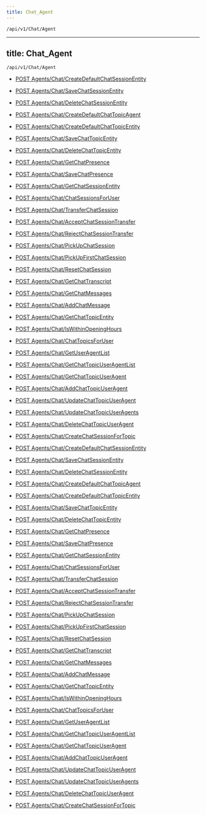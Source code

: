 ```yaml
---
title: Chat_Agent
---
```


```http
/api/v1/Chat/Agent
```

---
title: Chat_Agent
---

```http
/api/v1/Chat/Agent
```




* [POST Agents/Chat/CreateDefaultChatSessionEntity](v1ChatAgent_CreateDefaultChatSessionEntity.md)

* [POST Agents/Chat/SaveChatSessionEntity](v1ChatAgent_SaveChatSessionEntity.md)

* [POST Agents/Chat/DeleteChatSessionEntity](v1ChatAgent_DeleteChatSessionEntity.md)

* [POST Agents/Chat/CreateDefaultChatTopicAgent](v1ChatAgent_CreateDefaultChatTopicAgent.md)

* [POST Agents/Chat/CreateDefaultChatTopicEntity](v1ChatAgent_CreateDefaultChatTopicEntity.md)

* [POST Agents/Chat/SaveChatTopicEntity](v1ChatAgent_SaveChatTopicEntity.md)

* [POST Agents/Chat/DeleteChatTopicEntity](v1ChatAgent_DeleteChatTopicEntity.md)

* [POST Agents/Chat/GetChatPresence](v1ChatAgent_GetChatPresence.md)

* [POST Agents/Chat/SaveChatPresence](v1ChatAgent_SaveChatPresence.md)

* [POST Agents/Chat/GetChatSessionEntity](v1ChatAgent_GetChatSessionEntity.md)

* [POST Agents/Chat/ChatSessionsForUser](v1ChatAgent_ChatSessionsForUser.md)

* [POST Agents/Chat/TransferChatSession](v1ChatAgent_TransferChatSession.md)

* [POST Agents/Chat/AcceptChatSessionTransfer](v1ChatAgent_AcceptChatSessionTransfer.md)

* [POST Agents/Chat/RejectChatSessionTransfer](v1ChatAgent_RejectChatSessionTransfer.md)

* [POST Agents/Chat/PickUpChatSession](v1ChatAgent_PickUpChatSession.md)

* [POST Agents/Chat/PickUpFirstChatSession](v1ChatAgent_PickUpFirstChatSession.md)

* [POST Agents/Chat/ResetChatSession](v1ChatAgent_ResetChatSession.md)

* [POST Agents/Chat/GetChatTranscript](v1ChatAgent_GetChatTranscript.md)

* [POST Agents/Chat/GetChatMessages](v1ChatAgent_GetChatMessages.md)

* [POST Agents/Chat/AddChatMessage](v1ChatAgent_AddChatMessage.md)

* [POST Agents/Chat/GetChatTopicEntity](v1ChatAgent_GetChatTopicEntity.md)

* [POST Agents/Chat/IsWithinOpeningHours](v1ChatAgent_IsWithinOpeningHours.md)

* [POST Agents/Chat/ChatTopicsForUser](v1ChatAgent_ChatTopicsForUser.md)

* [POST Agents/Chat/GetUserAgentList](v1ChatAgent_GetUserAgentList.md)

* [POST Agents/Chat/GetChatTopicUserAgentList](v1ChatAgent_GetChatTopicUserAgentList.md)

* [POST Agents/Chat/GetChatTopicUserAgent](v1ChatAgent_GetChatTopicUserAgent.md)

* [POST Agents/Chat/AddChatTopicUserAgent](v1ChatAgent_AddChatTopicUserAgent.md)

* [POST Agents/Chat/UpdateChatTopicUserAgent](v1ChatAgent_UpdateChatTopicUserAgent.md)

* [POST Agents/Chat/UpdateChatTopicUserAgents](v1ChatAgent_UpdateChatTopicUserAgents.md)

* [POST Agents/Chat/DeleteChatTopicUserAgent](v1ChatAgent_DeleteChatTopicUserAgent.md)

* [POST Agents/Chat/CreateChatSessionForTopic](v1ChatAgent_CreateChatSessionForTopic.md)


* [POST Agents/Chat/CreateDefaultChatSessionEntity](v1ChatAgent_CreateDefaultChatSessionEntity.md)

* [POST Agents/Chat/SaveChatSessionEntity](v1ChatAgent_SaveChatSessionEntity.md)

* [POST Agents/Chat/DeleteChatSessionEntity](v1ChatAgent_DeleteChatSessionEntity.md)

* [POST Agents/Chat/CreateDefaultChatTopicAgent](v1ChatAgent_CreateDefaultChatTopicAgent.md)

* [POST Agents/Chat/CreateDefaultChatTopicEntity](v1ChatAgent_CreateDefaultChatTopicEntity.md)

* [POST Agents/Chat/SaveChatTopicEntity](v1ChatAgent_SaveChatTopicEntity.md)

* [POST Agents/Chat/DeleteChatTopicEntity](v1ChatAgent_DeleteChatTopicEntity.md)

* [POST Agents/Chat/GetChatPresence](v1ChatAgent_GetChatPresence.md)

* [POST Agents/Chat/SaveChatPresence](v1ChatAgent_SaveChatPresence.md)

* [POST Agents/Chat/GetChatSessionEntity](v1ChatAgent_GetChatSessionEntity.md)

* [POST Agents/Chat/ChatSessionsForUser](v1ChatAgent_ChatSessionsForUser.md)

* [POST Agents/Chat/TransferChatSession](v1ChatAgent_TransferChatSession.md)

* [POST Agents/Chat/AcceptChatSessionTransfer](v1ChatAgent_AcceptChatSessionTransfer.md)

* [POST Agents/Chat/RejectChatSessionTransfer](v1ChatAgent_RejectChatSessionTransfer.md)

* [POST Agents/Chat/PickUpChatSession](v1ChatAgent_PickUpChatSession.md)

* [POST Agents/Chat/PickUpFirstChatSession](v1ChatAgent_PickUpFirstChatSession.md)

* [POST Agents/Chat/ResetChatSession](v1ChatAgent_ResetChatSession.md)

* [POST Agents/Chat/GetChatTranscript](v1ChatAgent_GetChatTranscript.md)

* [POST Agents/Chat/GetChatMessages](v1ChatAgent_GetChatMessages.md)

* [POST Agents/Chat/AddChatMessage](v1ChatAgent_AddChatMessage.md)

* [POST Agents/Chat/GetChatTopicEntity](v1ChatAgent_GetChatTopicEntity.md)

* [POST Agents/Chat/IsWithinOpeningHours](v1ChatAgent_IsWithinOpeningHours.md)

* [POST Agents/Chat/ChatTopicsForUser](v1ChatAgent_ChatTopicsForUser.md)

* [POST Agents/Chat/GetUserAgentList](v1ChatAgent_GetUserAgentList.md)

* [POST Agents/Chat/GetChatTopicUserAgentList](v1ChatAgent_GetChatTopicUserAgentList.md)

* [POST Agents/Chat/GetChatTopicUserAgent](v1ChatAgent_GetChatTopicUserAgent.md)

* [POST Agents/Chat/AddChatTopicUserAgent](v1ChatAgent_AddChatTopicUserAgent.md)

* [POST Agents/Chat/UpdateChatTopicUserAgent](v1ChatAgent_UpdateChatTopicUserAgent.md)

* [POST Agents/Chat/UpdateChatTopicUserAgents](v1ChatAgent_UpdateChatTopicUserAgents.md)

* [POST Agents/Chat/DeleteChatTopicUserAgent](v1ChatAgent_DeleteChatTopicUserAgent.md)

* [POST Agents/Chat/CreateChatSessionForTopic](v1ChatAgent_CreateChatSessionForTopic.md)